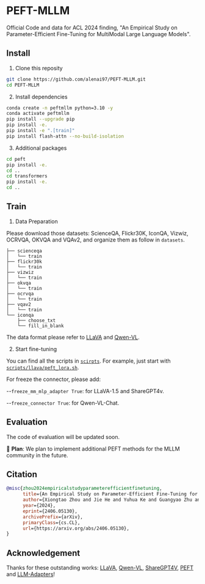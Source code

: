 # PEFT-MLLM
Official Code and data for ACL 2024 finding, "An Empirical Study on Parameter-Efficient Fine-Tuning for MultiModal Large Language Models".



## Install

1. Clone this reposity
```bash
git clone https://github.com/alenai97/PEFT-MLLM.git
cd PEFT-MLLM
```

2. Install dependencies
```bash
conda create -n peftmllm python=3.10 -y
conda activate peftmllm
pip install --upgrade pip
pip install -e.
pip install -e ".[train]"
pip install flash-attn --no-build-isolation
```

3. Additional packages
```bash
cd peft
pip install -e.
cd ..
cd transformers
pip install -e.
cd ..
```

## Train

1. Data Preparation

Please download those datasets: ScienceQA, Flickr30K, IconQA, Vizwiz, OCRVQA, OKVQA and VQAv2, and organize them as follow in `datasets`.

```
├── scienceqa
│   └── train
├── flickr30k
│   └── train
├── vizwiz
│   └── train
├── okvqa
│   └── train
├── ocrvqa
│   └── train
├── vqav2
│   └── train
└── iconqa
    ├── choose_txt
    └── fill_in_blank
```

The data format please refer to [LLaVA](https://github.com/haotian-liu/LLaVA/blob/main/docs/Finetune_Custom_Data.md) and [Qwen-VL](https://github.com/QwenLM/Qwen-VL).

2. Start fine-tuning

You can find all the scripts in [`scirpts`](https://github.com/alenai97/PEFT-MLLM/tree/main/scripts). For example, just start with [`scripts/llava/peft_lora.sh`](https://github.com/alenai97/PEFT-MLLM/blob/main/scripts/llava/peft_lora.sh).

For freeze the connector, please add:

--`freeze_mm_mlp_adapter True`: for LLaVA-1.5 and ShareGPT4v.

--`freeze_connector True`: for Qwen-VL-Chat.

## Evaluation

The code of evaluation will be updated soon.



📅 **Plan**: We plan to implement additional PEFT methods for the MLLM community in the future.



## Citation

```bibtex
@misc{zhou2024empiricalstudyparameterefficientfinetuning,
      title={An Empirical Study on Parameter-Efficient Fine-Tuning for MultiModal Large Language Models}, 
      author={Xiongtao Zhou and Jie He and Yuhua Ke and Guangyao Zhu and Víctor Gutiérrez-Basulto and Jeff Z. Pan},
      year={2024},
      eprint={2406.05130},
      archivePrefix={arXiv},
      primaryClass={cs.CL},
      url={https://arxiv.org/abs/2406.05130}, 
}
```

## Acknowledgement

Thanks for these outstanding works: [LLaVA](https://github.com/haotian-liu/LLaVA/tree/main), [Qwen-VL](https://github.com/QwenLM/Qwen-VL), [ShareGPT4V](https://github.com/ShareGPT4Omni/ShareGPT4V), [PEFT](https://github.com/huggingface/peft) and [LLM-Adapters](https://github.com/AGI-Edgerunners/LLM-Adapters/tree/main)!
